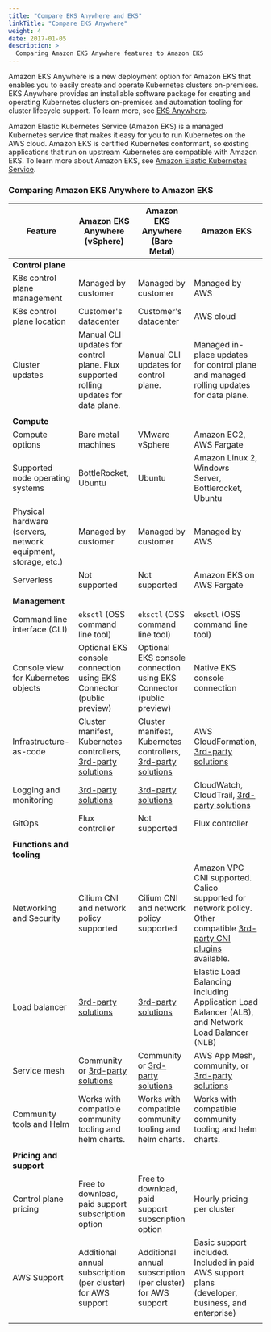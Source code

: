 ```yaml
---
title: "Compare EKS Anywhere and EKS"
linkTitle: "Compare EKS Anywhere"
weight: 4
date: 2017-01-05
description: >
  Comparing Amazon EKS Anywhere features to Amazon EKS
---
```


Amazon EKS Anywhere is a new deployment option for Amazon EKS
that enables you to easily create and operate Kubernetes clusters on-premises.
EKS Anywhere provides an installable software package for creating and operating Kubernetes clusters on-premises
and automation tooling for cluster lifecycle support.
To learn more, see [EKS Anywhere](https://aws.amazon.com/eks/eks-anywhere/).


Amazon Elastic Kubernetes Service (Amazon EKS) is a managed Kubernetes service that makes it easy for you to run Kubernetes on the AWS cloud.
Amazon EKS is certified Kubernetes conformant, so existing applications that run on upstream Kubernetes are compatible with Amazon EKS.
To learn more about Amazon EKS, see [Amazon Elastic Kubernetes Service](https://aws.amazon.com/eks/).


### Comparing Amazon EKS Anywhere to Amazon EKS

| Feature                 | Amazon EKS Anywhere (vSphere)  |Amazon EKS Anywhere (Bare Metal)   | Amazon EKS                      |
|-------------------------|--------------------------------|-----------------------------------|---------------------------------|
| **Control plane** ||||
| K8s control plane management      | Managed by customer                  | Managed by customer                  | Managed by AWS                  |
| K8s control plane location        | Customer's datacenter                | Customer's datacenter                 | AWS cloud                       |
| Cluster updates        | Manual CLI updates for control plane. Flux supported rolling updates for data plane. | Manual CLI updates for control plane.                | Managed in-place updates for control plane and managed rolling updates for data plane.                       |
||||
| **Compute** |||
| Compute options | Bare metal machines | VMware vSphere | Amazon EC2, AWS Fargate | 
| Supported node operating systems   | BottleRocket, Ubuntu         | Ubuntu           | Amazon Linux 2, Windows Server, Bottlerocket, Ubuntu |
| Physical hardware (servers, network equipment, storage, etc.) | Managed by customer | Managed by customer | Managed by AWS |
| Serverless | Not supported | Not supported | Amazon EKS on AWS Fargate |
||||
| **Management** | | |
| Command line interface (CLI)  | `eksctl` (OSS command line tool)        | `eksctl` (OSS command line tool)        | `eksctl` (OSS command line tool) |
| Console view for Kubernetes objects | Optional EKS console connection using EKS Connector (public preview) | Optional EKS console connection using EKS Connector (public preview) | Native EKS console connection|
| Infrastructure-as-code        | Cluster manifest, Kubernetes controllers, [3rd-party solutions](https://aws.amazon.com/eks/eks-anywhere/partners/)            | Cluster manifest, Kubernetes controllers, [3rd-party solutions](https://aws.amazon.com/eks/eks-anywhere/partners/)            | AWS CloudFormation, [3rd-party solutions](https://aws.amazon.com/eks/partners/) |
| Logging and monitoring        | [3rd-party solutions](https://aws.amazon.com/eks/eks-anywhere/partners/)            | [3rd-party solutions](https://aws.amazon.com/eks/eks-anywhere/partners/)            | CloudWatch, CloudTrail, [3rd-party solutions](https://aws.amazon.com/eks/partners/) |
| GitOps                        | Flux controller                      | Not supported | Flux controller                 |
||||
| **Functions and tooling** | | |
| Networking and Security       | Cilium CNI and network policy supported | Cilium CNI and network policy supported | Amazon VPC CNI supported. Calico supported for network policy. Other compatible [3rd-party CNI plugins](https://docs.aws.amazon.com/eks/latest/userguide/alternate-cni-plugins.html) available.|
| Load balancer                 | [3rd-party solutions](https://aws.amazon.com/eks/eks-anywhere/partners/)  | [3rd-party solutions](https://aws.amazon.com/eks/eks-anywhere/partners/)  | Elastic Load Balancing including Application Load Balancer (ALB), and Network Load Balancer (NLB) |
| Service mesh                  | Community or [3rd-party solutions](https://aws.amazon.com/eks/eks-anywhere/partners/)  | Community or [3rd-party solutions](https://aws.amazon.com/eks/eks-anywhere/partners/)    | AWS App Mesh, community, or [3rd-party solutions](https://aws.amazon.com/eks/partners/) |
| Community tools and Helm | Works with compatible community tooling and helm charts.| Works with compatible community tooling and helm charts.  | Works with compatible community tooling and helm charts. |
||||
| **Pricing and support** |||
| Control plane pricing                       | Free to download, paid support subscription option  | Free to download, paid support subscription option  | Hourly pricing per cluster |
| AWS Support                       | Additional annual subscription (per cluster) for AWS support | Additional annual subscription (per cluster) for AWS support | Basic support included. Included in paid AWS support plans (developer, business, and enterprise)  |
||||
